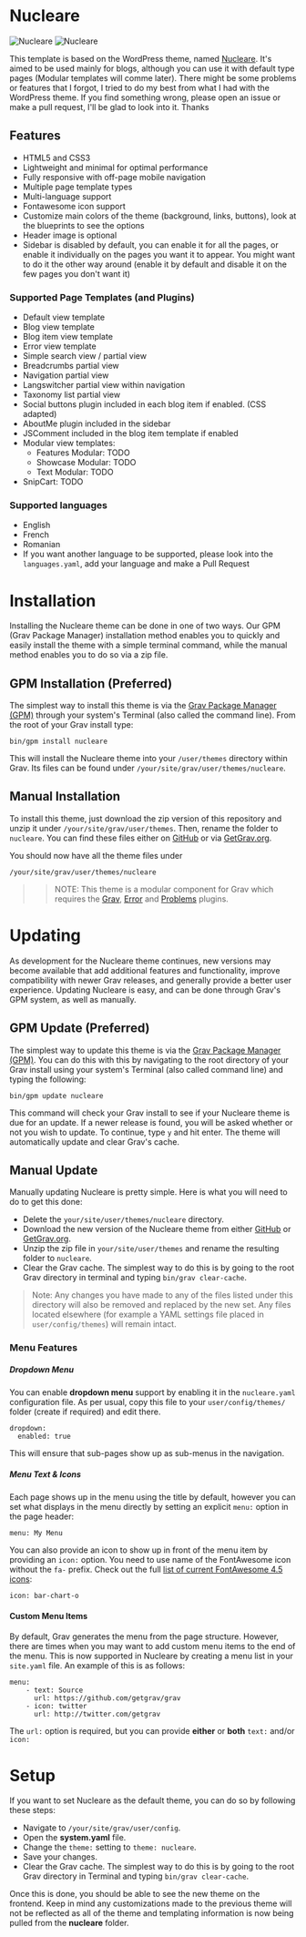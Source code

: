 # Nucleare

![Nucleare](assets/readme_1.png)
![Nucleare](assets/readme_2.png)

This template is based on the WordPress theme, named [Nucleare](https://wordpress.com/themes/nucleare/).
It's aimed to be used mainly for blogs, although you can use it with default type pages (Modular templates will comme later).
There might be some problems or features that I forgot, I tried to do my best from what I had with the WordPress theme. If you find something wrong, please open an issue or make a pull request, I'll be glad to look into it. Thanks

## Features

* HTML5 and CSS3
* Lightweight and minimal for optimal performance
* Fully responsive with off-page mobile navigation
* Multiple page template types
* Multi-language support
* Fontawesome icon support
* Customize main colors of the theme (background, links, buttons), look at the blueprints to see the options
* Header image is optional
* Sidebar is disabled by default, you can enable it for all the pages, or enable it individually on the pages you want it to appear. You might want to do it the other way around (enable it by default and disable it on the few pages you don't want it)

### Supported Page Templates (and Plugins)

* Default view template
* Blog view template
* Blog item view template
* Error view template
* Simple search view / partial view
* Breadcrumbs partial view
* Navigation partial view
* Langswitcher partial view within navigation
* Taxonomy list partial view
* Social buttons plugin included in each blog item if enabled. (CSS adapted)
* AboutMe plugin included in the sidebar
* JSComment included in the blog item template if enabled
* Modular view templates:
  * Features Modular: TODO
  * Showcase Modular: TODO
  * Text Modular: TODO
* SnipCart: TODO

### Supported languages
* English
* French
* Romanian
* If you want another language to be supported, please look into the `languages.yaml`, add your language and make a Pull Request

# Installation

Installing the Nucleare theme can be done in one of two ways. Our GPM (Grav Package Manager) installation method enables you to quickly and easily install the theme with a simple terminal command, while the manual method enables you to do so via a zip file. 


## GPM Installation (Preferred)

The simplest way to install this theme is via the [Grav Package Manager (GPM)](http://learn.getgrav.org/advanced/grav-gpm) through your system's Terminal (also called the command line).  From the root of your Grav install type:

    bin/gpm install nucleare

This will install the Nucleare theme into your `/user/themes` directory within Grav. Its files can be found under `/your/site/grav/user/themes/nucleare`.

## Manual Installation

To install this theme, just download the zip version of this repository and unzip it under `/your/site/grav/user/themes`. Then, rename the folder to `nucleare`. You can find these files either on [GitHub](https://github.com/birssan/grav-theme-nucleare) or via [GetGrav.org](http://getgrav.org/downloads/themes).

You should now have all the theme files under

    /your/site/grav/user/themes/nucleare

>> NOTE: This theme is a modular component for Grav which requires the [Grav](http://github.com/getgrav/grav), [Error](https://github.com/getgrav/grav-theme-error) and [Problems](https://github.com/getgrav/grav-plugin-problems) plugins.

# Updating

As development for the Nucleare theme continues, new versions may become available that add additional features and functionality, improve compatibility with newer Grav releases, and generally provide a better user experience. Updating Nucleare is easy, and can be done through Grav's GPM system, as well as manually.

## GPM Update (Preferred)

The simplest way to update this theme is via the [Grav Package Manager (GPM)](http://learn.getgrav.org/advanced/grav-gpm). You can do this with this by navigating to the root directory of your Grav install using your system's Terminal (also called command line) and typing the following:

    bin/gpm update nucleare

This command will check your Grav install to see if your Nucleare theme is due for an update. If a newer release is found, you will be asked whether or not you wish to update. To continue, type `y` and hit enter. The theme will automatically update and clear Grav's cache.

## Manual Update

Manually updating Nucleare is pretty simple. Here is what you will need to do to get this done:

* Delete the `your/site/user/themes/nucleare` directory.
* Download the new version of the Nucleare theme from either [GitHub](https://github.com/birssan/grav-plugin-nucleare) or [GetGrav.org](http://getgrav.org/downloads/themes#extras).
* Unzip the zip file in `your/site/user/themes` and rename the resulting folder to `nucleare`.
* Clear the Grav cache. The simplest way to do this is by going to the root Grav directory in terminal and typing `bin/grav clear-cache`.

> Note: Any changes you have made to any of the files listed under this directory will also be removed and replaced by the new set. Any files located elsewhere (for example a YAML settings file placed in `user/config/themes`) will remain intact.


### Menu Features

##### Dropdown Menu

You can enable **dropdown menu** support by enabling it in the `nucleare.yaml` configuration file. As per usual, copy this file to your `user/config/themes/` folder (create if required) and edit there.

```
dropdown:
  enabled: true
```

This will ensure that sub-pages show up as sub-menus in the navigation.

##### Menu Text & Icons

Each page shows up in the menu using the title by default, however you can set what displays in the menu directly by setting an explicit `menu:` option in the page header:

```
menu: My Menu
```

You can also provide an icon to show up in front of the menu item by providing an `icon:` option.  You need to use name of the FontAwesome icon without the `fa-` prefix.  Check out the full [list of current FontAwesome 4.5 icons](http://fortawesome.github.io/Font-Awesome/icons/):

```
icon: bar-chart-o
```

#### Custom Menu Items

By default, Grav generates the menu from the page structure.  However, there are times when you may want to add custom menu items to the end of the menu.  This is now supported in Nucleare by creating a menu list in your `site.yaml` file.  An example of this is as follows:

```
menu:
    - text: Source
      url: https://github.com/getgrav/grav
    - icon: twitter
      url: http://twitter.com/getgrav
```

The `url:` option is required, but you can provide **either** or **both** `text:` and/or `icon:`

# Setup

If you want to set Nucleare as the default theme, you can do so by following these steps:

* Navigate to `/your/site/grav/user/config`.
* Open the **system.yaml** file.
* Change the `theme:` setting to `theme: nucleare`.
* Save your changes.
* Clear the Grav cache. The simplest way to do this is by going to the root Grav directory in Terminal and typing `bin/grav clear-cache`.

Once this is done, you should be able to see the new theme on the frontend. Keep in mind any customizations made to the previous theme will not be reflected as all of the theme and templating information is now being pulled from the **nucleare** folder.
